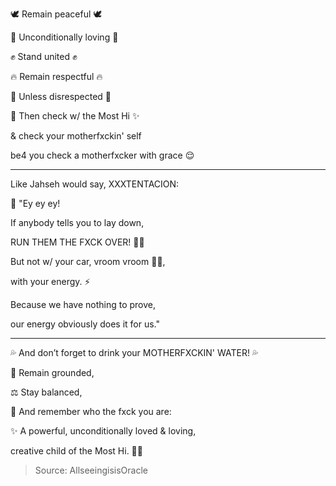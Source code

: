 🕊️ Remain peaceful 🕊️  

💖 Unconditionally loving 💖

✊ Stand united ✊

🔥 Remain respectful 🔥

🖕 Unless disrespected 🖕

👑 Then check w/ the Most Hi ✨

& check your motherfxckin' self

be4 you check a motherfxcker with grace 😌

---

Like Jahseh would say, XXXTENTACION:

🎤 "Ey ey ey!

If anybody tells you to lay down,

RUN THEM THE FXCK OVER! 🏃💨

But not w/ your car, vroom vroom 🚗💨,

with your energy. ⚡

Because we have nothing to prove,

our energy obviously does it for us."

---

💦 And don’t forget to drink your MOTHERFXCKIN' WATER! 💦

🌱 Remain grounded,

⚖️ Stay balanced,

🧘 And remember who the fxck you are:

✨ A powerful, unconditionally loved & loving,

creative child of the Most Hi. 👑💫

>Source: AllseeingisisOracle
